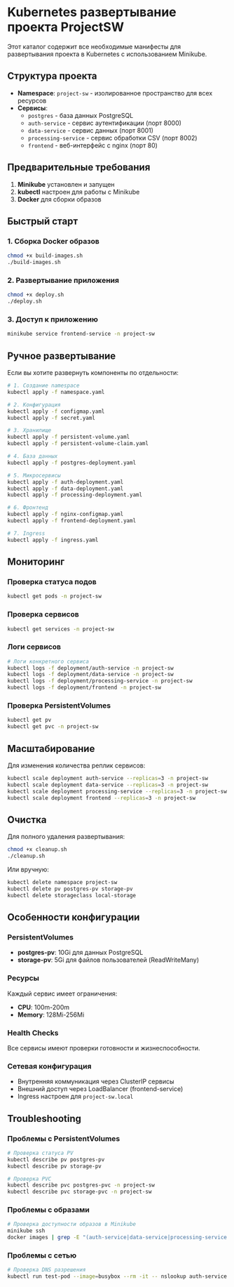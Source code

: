 # Kubernetes развертывание проекта ProjectSW

Этот каталог содержит все необходимые манифесты для развертывания проекта в Kubernetes с использованием Minikube.

## Структура проекта

- **Namespace**: `project-sw` - изолированное пространство для всех ресурсов
- **Сервисы**:
  - `postgres` - база данных PostgreSQL
  - `auth-service` - сервис аутентификации (порт 8000)
  - `data-service` - сервис данных (порт 8001)
  - `processing-service` - сервис обработки CSV (порт 8002)
  - `frontend` - веб-интерфейс с nginx (порт 80)

## Предварительные требования

1. **Minikube** установлен и запущен
2. **kubectl** настроен для работы с Minikube
3. **Docker** для сборки образов

## Быстрый старт

### 1. Сборка Docker образов

```bash
chmod +x build-images.sh
./build-images.sh
```

### 2. Развертывание приложения

```bash
chmod +x deploy.sh
./deploy.sh
```

### 3. Доступ к приложению

```bash
minikube service frontend-service -n project-sw
```

## Ручное развертывание

Если вы хотите развернуть компоненты по отдельности:

```bash
# 1. Создание namespace
kubectl apply -f namespace.yaml

# 2. Конфигурация
kubectl apply -f configmap.yaml
kubectl apply -f secret.yaml

# 3. Хранилище
kubectl apply -f persistent-volume.yaml
kubectl apply -f persistent-volume-claim.yaml

# 4. База данных
kubectl apply -f postgres-deployment.yaml

# 5. Микросервисы
kubectl apply -f auth-deployment.yaml
kubectl apply -f data-deployment.yaml
kubectl apply -f processing-deployment.yaml

# 6. Фронтенд
kubectl apply -f nginx-configmap.yaml
kubectl apply -f frontend-deployment.yaml

# 7. Ingress
kubectl apply -f ingress.yaml
```

## Мониторинг

### Проверка статуса подов

```bash
kubectl get pods -n project-sw
```

### Проверка сервисов

```bash
kubectl get services -n project-sw
```

### Логи сервисов

```bash
# Логи конкретного сервиса
kubectl logs -f deployment/auth-service -n project-sw
kubectl logs -f deployment/data-service -n project-sw
kubectl logs -f deployment/processing-service -n project-sw
kubectl logs -f deployment/frontend -n project-sw
```

### Проверка PersistentVolumes

```bash
kubectl get pv
kubectl get pvc -n project-sw
```

## Масштабирование

Для изменения количества реплик сервисов:

```bash
kubectl scale deployment auth-service --replicas=3 -n project-sw
kubectl scale deployment data-service --replicas=3 -n project-sw
kubectl scale deployment processing-service --replicas=3 -n project-sw
kubectl scale deployment frontend --replicas=3 -n project-sw
```

## Очистка

Для полного удаления развертывания:

```bash
chmod +x cleanup.sh
./cleanup.sh
```

Или вручную:

```bash
kubectl delete namespace project-sw
kubectl delete pv postgres-pv storage-pv
kubectl delete storageclass local-storage
```

## Особенности конфигурации

### PersistentVolumes

- **postgres-pv**: 10Gi для данных PostgreSQL
- **storage-pv**: 5Gi для файлов пользователей (ReadWriteMany)

### Ресурсы

Каждый сервис имеет ограничения:
- **CPU**: 100m-200m
- **Memory**: 128Mi-256Mi

### Health Checks

Все сервисы имеют проверки готовности и жизнеспособности.

### Сетевая конфигурация

- Внутренняя коммуникация через ClusterIP сервисы
- Внешний доступ через LoadBalancer (frontend-service)
- Ingress настроен для `project-sw.local`

## Troubleshooting

### Проблемы с PersistentVolumes

```bash
# Проверка статуса PV
kubectl describe pv postgres-pv
kubectl describe pv storage-pv

# Проверка PVC
kubectl describe pvc postgres-pvc -n project-sw
kubectl describe pvc storage-pvc -n project-sw
```

### Проблемы с образами

```bash
# Проверка доступности образов в Minikube
minikube ssh
docker images | grep -E "(auth-service|data-service|processing-service|frontend)"
```

### Проблемы с сетью

```bash
# Проверка DNS разрешения
kubectl run test-pod --image=busybox --rm -it -- nslookup auth-service.project-sw.svc.cluster.local
```
